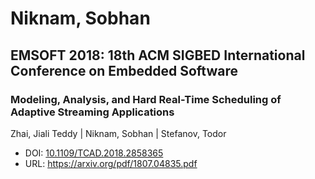# Niknam, Sobhan

## EMSOFT 2018: 18th ACM SIGBED International Conference on Embedded Software

### Modeling, Analysis, and Hard Real-Time Scheduling of Adaptive Streaming Applications
Zhai, Jiali Teddy | Niknam, Sobhan | Stefanov, Todor
* DOI: [10.1109/TCAD.2018.2858365](https://doi.org/10.1109/TCAD.2018.2858365)
* URL: <https://arxiv.org/pdf/1807.04835.pdf>

